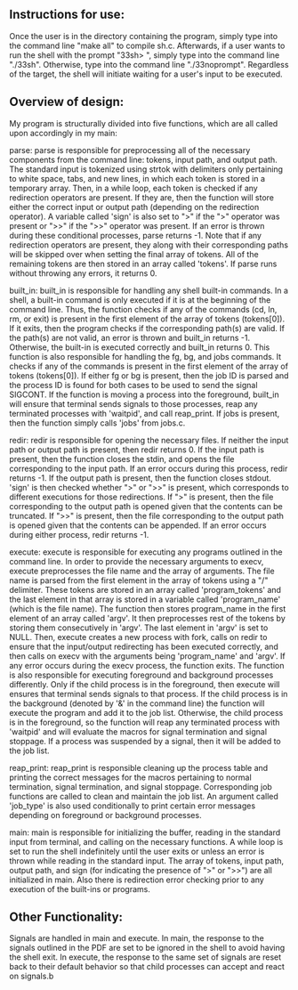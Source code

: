 Instructions for use:
-
Once the user is in the directory containing the program, simply type into the
command line "make all" to compile sh.c. Afterwards, if a user wants to run the
shell with the prompt "33sh> ", simply type into the command line "./33sh".
Otherwise, type into the command line "./33noprompt". Regardless of the target,
the shell will initiate waiting for a user's input to be executed.

Overview of design:
-
My program is structurally divided into five functions, which are all called
upon accordingly in my main:

parse:
parse is responsible for preprocessing all of the necessary components from the
command line: tokens, input path, and output path. The standard input is
tokenized using strtok with delimiters only pertaining to white space, tabs, and
new lines, in which each token is stored in a temporary array. Then, in a while
loop, each token is checked if any redirection operators are present. If they
are, then the function will store either the correct input or output path
(depending on the redirection operator). A variable called 'sign' is also set to
">" if the ">" operator was present or ">>" if the ">>" operator was present.
If an error is thrown during these conditional processes, parse returns -1. Note
that if any redirection operators are present, they along with their corresponding
paths will be skipped over when setting the final array of tokens. All of the
remaining tokens are then stored in an array called 'tokens'. If parse runs
without throwing any errors, it returns 0.

built_in:
built_in is responsible for handling any shell built-in commands. In a shell,
a built-in command is only executed if it is at the beginning of the command
line. Thus, the function checks if any of the commands (cd, ln, rm, or exit) is
present in the first element of the array of tokens (tokens[0]). If it exits,
then the program checks if the corresponding path(s) are valid. If the path(s)
are not valid, an error is thrown and built_in returns -1. Otherwise, the
built-in is executed correctly and built_in returns 0. This function is also
responsible for handling the fg, bg, and jobs commands. It checks if any of
the commands is present in the first element of the array of tokens (tokens[0]).
If either fg or bg is present, then the job ID is parsed and the process ID is
found for both cases to be used to send the signal SIGCONT. If the function is
moving a process into the foreground, built_in will ensure that terminal sends
signals to those processes, reap any terminated processes with 'waitpid', and
call reap_print. If jobs is present, then the function simply calls 'jobs' from
jobs.c.

redir:
redir is responsible for opening the necessary files. If neither the input path
or output path is present, then redir returns 0. If the input path is present,
then the function closes the stdin, and opens the file corresponding to the
input path. If an error occurs during this process, redir returns -1. If the
output path is present, then the function closes stdout. 'sign' is then checked
whether ">" or ">>" is present, which corresponds to different executions for
those redirections. If ">" is present, then the file corresponding to the output
path is opened given that the contents can be truncated. If ">>" is present,
then the file corresponding to the output path is opened given that the contents
can be appended. If an error occurs during either process, redir returns -1.

execute:
execute is responsible for executing any programs outlined in the command line.
In order to provide the necessary arguments to execv, execute preprocesses the
file name and the array of arguments. The file name is parsed from the first
element in the array of tokens using a "/" delimiter. These tokens are stored
in an array called 'program_tokens' and the last element in that array is stored
in a variable called 'program_name' (which is the file name). The function then
stores program_name in the first element of an array called 'argv'. It then
preprocesses rest of the tokens by storing them consecutively in 'argv'. The last
element in 'argv' is set to NULL. Then, execute creates a new process with fork,
calls on redir to ensure that the input/output redirecting has been executed
correctly, and then calls on execv with the arguments being 'program_name' and
'argv'. If any error occurs during the execv process, the function exits.
The function is also responsible for executing foreground and background
processes differently. Only if the child process is in the foreground, then
execute will ensures that terminal sends signals to that process. If the child
process is in the background (denoted by '&' in the command line) the function
will execute the program and add it to the job list. Otherwise, the child process
is in the foreground, so the function will reap any terminated process with
'waitpid' and will evaluate the macros for signal termination and signal stoppage.
If a process was suspended by a signal, then it will be added to the job list.

reap_print:
reap_print is responsible cleaning up the process table and printing the correct
messages for the macros pertaining to normal termination, signal termination,
and signal stoppage. Corresponding job functions are called to clean and maintain
the job list. An argument called 'job_type' is also used conditionally to print
certain error messages depending on foreground or background processes.

main:
main is responsible for initializing the buffer, reading in the standard input
from terminal, and calling on the necessary functions. A while loop is set to
run the shell indefinitely until the user exits or unless an error is thrown
while reading in the standard input. The array of tokens, input path, output
path, and sign (for indicating the presence of ">" or ">>") are all initialized
in main. Also there is redirection error checking prior to any execution of
the built-ins or programs.

Other Functionality:
-
Signals are handled in main and execute. In main, the response to the signals
outlined in the PDF are set to be ignored in the shell to avoid having the shell
exit. In execute, the response to the same set of signals are reset back to their
default behavior so that child processes can accept and react on signals.b
